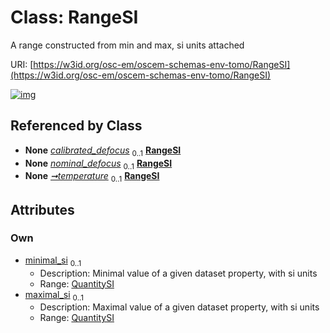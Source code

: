 
# Class: RangeSI

A range constructed from min and max, si units attached

URI: [https://w3id.org/osc-em/oscem-schemas-env-tomo/RangeSI](https://w3id.org/osc-em/oscem-schemas-env-tomo/RangeSI)


[![img](https://yuml.me/diagram/nofunky;dir:TB/class/[QuantitySI]<maximal_si%200..1-++[RangeSI],[QuantitySI]<minimal_si%200..1-++[RangeSI],[Acquisition]++-%20calibrated_defocus%200..1>[RangeSI],[Acquisition]++-%20nominal_defocus%200..1>[RangeSI],[Acquisition]++-%20temperature%200..1>[RangeSI],[QuantitySI],[Acquisition])](https://yuml.me/diagram/nofunky;dir:TB/class/[QuantitySI]<maximal_si%200..1-++[RangeSI],[QuantitySI]<minimal_si%200..1-++[RangeSI],[Acquisition]++-%20calibrated_defocus%200..1>[RangeSI],[Acquisition]++-%20nominal_defocus%200..1>[RangeSI],[Acquisition]++-%20temperature%200..1>[RangeSI],[QuantitySI],[Acquisition])

## Referenced by Class

 *  **None** *[calibrated_defocus](calibrated_defocus.md)*  <sub>0..1</sub>  **[RangeSI](RangeSI.md)**
 *  **None** *[nominal_defocus](nominal_defocus.md)*  <sub>0..1</sub>  **[RangeSI](RangeSI.md)**
 *  **None** *[➞temperature](temperature_range.md)*  <sub>0..1</sub>  **[RangeSI](RangeSI.md)**

## Attributes


### Own

 * [minimal_si](minimal_si.md)  <sub>0..1</sub>
     * Description: Minimal value of a given dataset property, with si units
     * Range: [QuantitySI](QuantitySI.md)
 * [maximal_si](maximal_si.md)  <sub>0..1</sub>
     * Description: Maximal value of a given dataset property, with si units
     * Range: [QuantitySI](QuantitySI.md)
